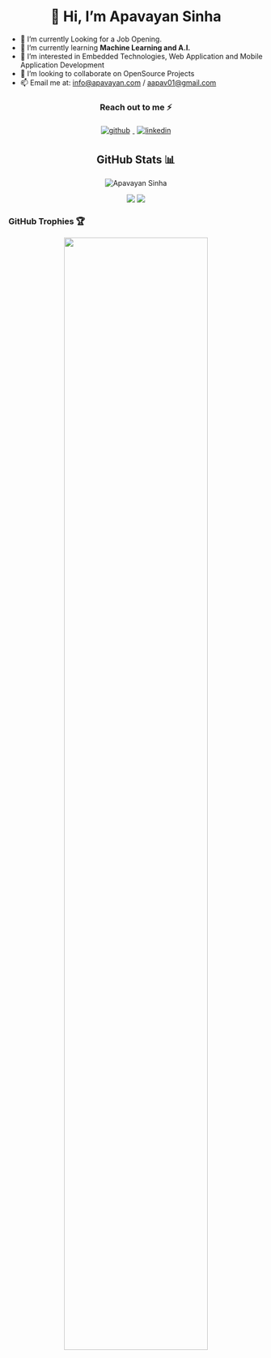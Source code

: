 <h1 align="center">👋 Hi, I’m Apavayan Sinha</h1>

- 🔭 I’m currently Looking for a Job Opening.
- 🌱 I’m currently learning **Machine Learning and A.I.**
- 👀 I’m interested in Embedded Technologies, Web Application and Mobile Application Development
- 💞️ I’m looking to collaborate on OpenSource Projects
- 📫 Email me at: info@apavayan.com / aapav01@gmail.com

<h3 align="center">Reach out to me ⚡</h3>
<p align="center">
  <a href="https://github.com/aapav01" target="_blank">
    <img src=https://img.shields.io/badge/github-%2324292e.svg?&style=for-the-badge&logo=github&logoColor=white alt=github style="margin: 5px;" />
  </a>
  <a href="https://www.linkedin.com/in/apavayan/" target="_blank">
    <img src=https://img.shields.io/badge/linkedin-%231E77B5.svg?&style=for-the-badge&logo=linkedin&logoColor=white alt=linkedin style="margin: 5px;" />
  </a>
</p>

<h2 align="center">GitHub Stats 📊</h2>

<p align="center">
  <picture>
    <source
      srcset="https://github-readme-streak-stats.herokuapp.com/?user=aapav01&theme=tokyonight_duo"
      media="(prefers-color-scheme: dark)"
    />
    <source
      srcset="https://github-readme-streak-stats.herokuapp.com/?user=aapav01"
      media="(prefers-color-scheme: light), (prefers-color-scheme: no-preference)"
    />
    <img src="https://github-readme-streak-stats.herokuapp.com/?user=aapav01" alt="Apavayan Sinha" />
  </picture>
</p>
<p align="center">
  <picture>
    <source 
      srcset="https://github-readme-stats.vercel.app/api?username=aapav01&show_icons=true&theme=tokyonight"
      media="(prefers-color-scheme: dark)"
    />
    <source
      srcset="https://github-readme-stats.vercel.app/api?username=aapav01&show_icons=true"
      media="(prefers-color-scheme: light), (prefers-color-scheme: no-preference)"
    />
    <img src="https://github-readme-stats.vercel.app/api?username=aapav01&show_icons=true" />
  </picture>
  <picture>
    <source 
      srcset="https://github-readme-stats.vercel.app/api/top-langs/?username=aapav01&layout=compact&langs_count=8&theme=tokyonight"
      media="(prefers-color-scheme: dark)"
    />
    <source
      srcset="https://github-readme-stats.vercel.app/api/top-langs/?username=aapav01&layout=compact&langs_count=8"
      media="(prefers-color-scheme: light), (prefers-color-scheme: no-preference)"
    />
    <img src="https://github-readme-stats.vercel.app/api/top-langs/?username=aapav01&layout=compact&langs_count=8" />
  </picture>
</p>

### GitHub Trophies 🏆
<p align="center">
  <a href="https://github.com/lucthienphong1120/github-trophies" target="_blank">
    <img width="75%" src="https://github-trophies.vercel.app/?username=aapav01&column=4&margin-w=15&margin-h=15&no-bg=true&no-frame=true&theme=algolia"/>
  </a>
</p>
